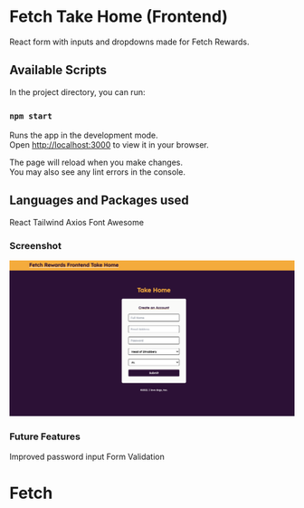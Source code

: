 # Fetch Take Home (Frontend)

React form with inputs and dropdowns made for Fetch Rewards.

## Available Scripts

In the project directory, you can run:

### `npm start`

Runs the app in the development mode.\
Open [http://localhost:3000](http://localhost:3000) to view it in your browser.

The page will reload when you make changes.\
You may also see any lint errors in the console.

## Languages and Packages used

React
Tailwind
Axios
Font Awesome

### Screenshot

![screenshot](public/fetch.png "Screenshot")

### Future Features

Improved password input
Form Validation

# Fetch
